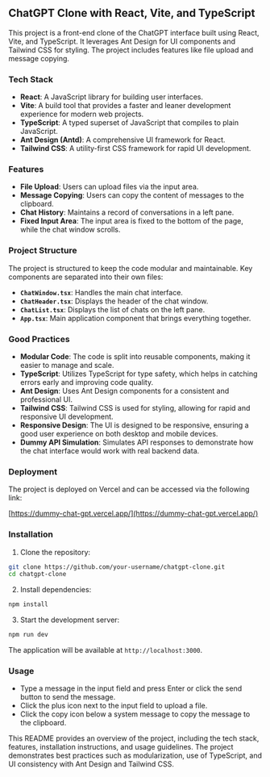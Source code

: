 ## ChatGPT Clone with React, Vite, and TypeScript

This project is a front-end clone of the ChatGPT interface built using React, Vite, and TypeScript. It leverages Ant Design for UI components and Tailwind CSS for styling. The project includes features like file upload and message copying.

### Tech Stack

- **React**: A JavaScript library for building user interfaces.
- **Vite**: A build tool that provides a faster and leaner development experience for modern web projects.
- **TypeScript**: A typed superset of JavaScript that compiles to plain JavaScript.
- **Ant Design (Antd)**: A comprehensive UI framework for React.
- **Tailwind CSS**: A utility-first CSS framework for rapid UI development.

### Features

- **File Upload**: Users can upload files via the input area.
- **Message Copying**: Users can copy the content of messages to the clipboard.
- **Chat History**: Maintains a record of conversations in a left pane.
- **Fixed Input Area**: The input area is fixed to the bottom of the page, while the chat window scrolls.

### Project Structure

The project is structured to keep the code modular and maintainable. Key components are separated into their own files:

- **`ChatWindow.tsx`**: Handles the main chat interface.
- **`ChatHeader.tsx`**: Displays the header of the chat window.
- **`ChatList.tsx`**: Displays the list of chats on the left pane.
- **`App.tsx`**: Main application component that brings everything together.

### Good Practices

- **Modular Code**: The code is split into reusable components, making it easier to manage and scale.
- **TypeScript**: Utilizes TypeScript for type safety, which helps in catching errors early and improving code quality.
- **Ant Design**: Uses Ant Design components for a consistent and professional UI.
- **Tailwind CSS**: Tailwind CSS is used for styling, allowing for rapid and responsive UI development.
- **Responsive Design**: The UI is designed to be responsive, ensuring a good user experience on both desktop and mobile devices.
- **Dummy API Simulation**: Simulates API responses to demonstrate how the chat interface would work with real backend data.

### Deployment

The project is deployed on Vercel and can be accessed via the following link:

[https://dummy-chat-gpt.vercel.app/](https://dummy-chat-gpt.vercel.app/)

### Installation

1. Clone the repository:

```bash
git clone https://github.com/your-username/chatgpt-clone.git
cd chatgpt-clone
```

2. Install dependencies:

```bash
npm install
```

3. Start the development server:

```bash
npm run dev
```

The application will be available at `http://localhost:3000`.

### Usage

- Type a message in the input field and press Enter or click the send button to send the message.
- Click the plus icon next to the input field to upload a file.
- Click the copy icon below a system message to copy the message to the clipboard.

This README provides an overview of the project, including the tech stack, features, installation instructions, and usage guidelines. The project demonstrates best practices such as modularization, use of TypeScript, and UI consistency with Ant Design and Tailwind CSS.
